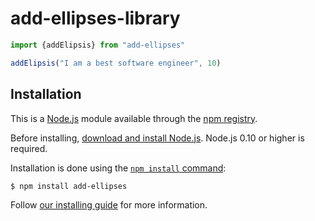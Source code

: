 # add-ellipses-library

```js
import {addElipsis} from "add-ellipses"

addElipsis("I am a best software engineer", 10)
```

## Installation

This is a [Node.js](https://nodejs.org/en/) module available through the
[npm registry](https://www.npmjs.com/).

Before installing, [download and install Node.js](https://nodejs.org/en/download/).
Node.js 0.10 or higher is required.

Installation is done using the
[`npm install` command](https://docs.npmjs.com/getting-started/installing-npm-packages-locally):

```console
$ npm install add-ellipses
```

Follow [our installing guide](http://expressjs.com/en/starter/installing.html)
for more information.
